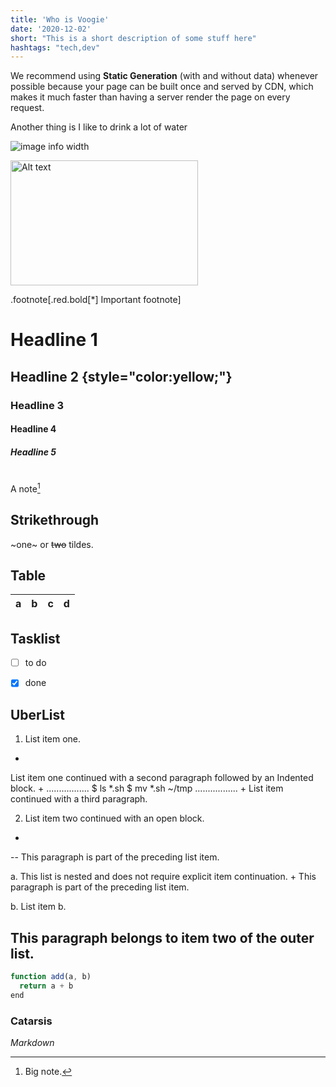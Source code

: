 ```yaml
---
title: 'Who is Voogie'
date: '2020-12-02'
short: "This is a short description of some stuff here"
hashtags: "tech,dev"
---
```


We recommend using **Static Generation** (with and without data) whenever possible because your page can be built once and served by CDN, which makes it much faster than having a server render the page on every request.


Another thing is I like to drink a lot of water

![image info width](/images/posts/duck.jpg)

<img src="/path/to/image.jpg" alt="Alt text" width="300" height="200" />


.footnote[.red.bold[*] Important footnote]


# Headline 1
## Headline 2 {style="color:yellow;"}
### Headline 3
#### Headline 4
##### Headline 5

#

A note[^1]

[^1]: Big note.

## Strikethrough

~one~ or ~~two~~ tildes.

## Table

| a | b  |  c |  d  |
| - | :- | -: | :-: |

## Tasklist

* [ ] to do
* [x] done


## UberList

1. List item one.
+
List item one continued with a second paragraph followed by an
Indented block.
+
.................
$ ls *.sh
$ mv *.sh ~/tmp
.................
+
List item continued with a third paragraph.

2. List item two continued with an open block.
+
--
This paragraph is part of the preceding list item.

a. This list is nested and does not require explicit item
continuation.
+
This paragraph is part of the preceding list item.

b. List item b.

This paragraph belongs to item two of the outer list.
--


```javascript
function add(a, b)
  return a + b
end
```


### Catarsis

<DIV CLASS="foo">
<p><em>Markdown</em></p>
</DIV>